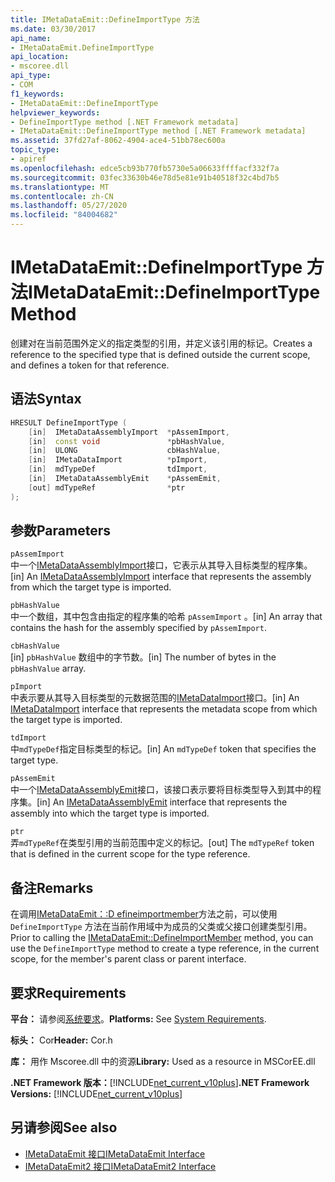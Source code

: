 ```yaml
---
title: IMetaDataEmit::DefineImportType 方法
ms.date: 03/30/2017
api_name:
- IMetaDataEmit.DefineImportType
api_location:
- mscoree.dll
api_type:
- COM
f1_keywords:
- IMetaDataEmit::DefineImportType
helpviewer_keywords:
- DefineImportType method [.NET Framework metadata]
- IMetaDataEmit::DefineImportType method [.NET Framework metadata]
ms.assetid: 37fd27af-8062-4904-ace4-51bb78ec600a
topic_type:
- apiref
ms.openlocfilehash: edce5cb93b770fb5730e5a06633ffffacf332f7a
ms.sourcegitcommit: 03fec33630b46e78d5e81e91b40518f32c4bd7b5
ms.translationtype: MT
ms.contentlocale: zh-CN
ms.lasthandoff: 05/27/2020
ms.locfileid: "84004682"
---
```

# <a name="imetadataemitdefineimporttype-method"></a><span data-ttu-id="d51b3-102">IMetaDataEmit::DefineImportType 方法</span><span class="sxs-lookup"><span data-stu-id="d51b3-102">IMetaDataEmit::DefineImportType Method</span></span>
<span data-ttu-id="d51b3-103">创建对在当前范围外定义的指定类型的引用，并定义该引用的标记。</span><span class="sxs-lookup"><span data-stu-id="d51b3-103">Creates a reference to the specified type that is defined outside the current scope, and defines a token for that reference.</span></span>  
  
## <a name="syntax"></a><span data-ttu-id="d51b3-104">语法</span><span class="sxs-lookup"><span data-stu-id="d51b3-104">Syntax</span></span>  
  
```cpp  
HRESULT DefineImportType (
    [in]  IMetaDataAssemblyImport  *pAssemImport,
    [in]  const void               *pbHashValue,
    [in]  ULONG                    cbHashValue,
    [in]  IMetaDataImport          *pImport,
    [in]  mdTypeDef                tdImport,
    [in]  IMetaDataAssemblyEmit    *pAssemEmit,
    [out] mdTypeRef                *ptr  
);  
```  
  
## <a name="parameters"></a><span data-ttu-id="d51b3-105">参数</span><span class="sxs-lookup"><span data-stu-id="d51b3-105">Parameters</span></span>  
 `pAssemImport`  
 <span data-ttu-id="d51b3-106">中一个[IMetaDataAssemblyImport](imetadataassemblyimport-interface.md)接口，它表示从其导入目标类型的程序集。</span><span class="sxs-lookup"><span data-stu-id="d51b3-106">[in] An [IMetaDataAssemblyImport](imetadataassemblyimport-interface.md) interface that represents the assembly from which the target type is imported.</span></span>  
  
 `pbHashValue`  
 <span data-ttu-id="d51b3-107">中一个数组，其中包含由指定的程序集的哈希 `pAssemImport` 。</span><span class="sxs-lookup"><span data-stu-id="d51b3-107">[in] An array that contains the hash for the assembly specified by `pAssemImport`.</span></span>  
  
 `cbHashValue`  
 <span data-ttu-id="d51b3-108">[in] `pbHashValue` 数组中的字节数。</span><span class="sxs-lookup"><span data-stu-id="d51b3-108">[in] The number of bytes in the `pbHashValue` array.</span></span>  
  
 `pImport`  
 <span data-ttu-id="d51b3-109">中表示要从其导入目标类型的元数据范围的[IMetaDataImport](imetadataimport-interface.md)接口。</span><span class="sxs-lookup"><span data-stu-id="d51b3-109">[in] An [IMetaDataImport](imetadataimport-interface.md) interface that represents the metadata scope from which the target type is imported.</span></span>  
  
 `tdImport`  
 <span data-ttu-id="d51b3-110">中`mdTypeDef`指定目标类型的标记。</span><span class="sxs-lookup"><span data-stu-id="d51b3-110">[in] An `mdTypeDef` token that specifies the target type.</span></span>  
  
 `pAssemEmit`  
 <span data-ttu-id="d51b3-111">中一个[IMetaDataAssemblyEmit](imetadataassemblyemit-interface.md)接口，该接口表示要将目标类型导入到其中的程序集。</span><span class="sxs-lookup"><span data-stu-id="d51b3-111">[in] An [IMetaDataAssemblyEmit](imetadataassemblyemit-interface.md) interface that represents the assembly into which the target type is imported.</span></span>  
  
 `ptr`  
 <span data-ttu-id="d51b3-112">弄`mdTypeRef`在类型引用的当前范围中定义的标记。</span><span class="sxs-lookup"><span data-stu-id="d51b3-112">[out] The `mdTypeRef` token that is defined in the current scope for the type reference.</span></span>  
  
## <a name="remarks"></a><span data-ttu-id="d51b3-113">备注</span><span class="sxs-lookup"><span data-stu-id="d51b3-113">Remarks</span></span>  
 <span data-ttu-id="d51b3-114">在调用[IMetaDataEmit：:D efineimportmember](imetadataemit-defineimportmember-method.md)方法之前，可以使用 `DefineImportType` 方法在当前作用域中为成员的父类或父接口创建类型引用。</span><span class="sxs-lookup"><span data-stu-id="d51b3-114">Prior to calling the [IMetaDataEmit::DefineImportMember](imetadataemit-defineimportmember-method.md) method, you can use the `DefineImportType` method to create a type reference, in the current scope, for the member's parent class or parent interface.</span></span>  
  
## <a name="requirements"></a><span data-ttu-id="d51b3-115">要求</span><span class="sxs-lookup"><span data-stu-id="d51b3-115">Requirements</span></span>  
 <span data-ttu-id="d51b3-116">**平台：** 请参阅[系统要求](../../get-started/system-requirements.md)。</span><span class="sxs-lookup"><span data-stu-id="d51b3-116">**Platforms:** See [System Requirements](../../get-started/system-requirements.md).</span></span>  
  
 <span data-ttu-id="d51b3-117">**标头：** Cor</span><span class="sxs-lookup"><span data-stu-id="d51b3-117">**Header:** Cor.h</span></span>  
  
 <span data-ttu-id="d51b3-118">**库：** 用作 Mscoree.dll 中的资源</span><span class="sxs-lookup"><span data-stu-id="d51b3-118">**Library:** Used as a resource in MSCorEE.dll</span></span>  
  
 <span data-ttu-id="d51b3-119">**.NET Framework 版本：**[!INCLUDE[net_current_v10plus](../../../../includes/net-current-v10plus-md.md)]</span><span class="sxs-lookup"><span data-stu-id="d51b3-119">**.NET Framework Versions:** [!INCLUDE[net_current_v10plus](../../../../includes/net-current-v10plus-md.md)]</span></span>  
  
## <a name="see-also"></a><span data-ttu-id="d51b3-120">另请参阅</span><span class="sxs-lookup"><span data-stu-id="d51b3-120">See also</span></span>

- [<span data-ttu-id="d51b3-121">IMetaDataEmit 接口</span><span class="sxs-lookup"><span data-stu-id="d51b3-121">IMetaDataEmit Interface</span></span>](imetadataemit-interface.md)
- [<span data-ttu-id="d51b3-122">IMetaDataEmit2 接口</span><span class="sxs-lookup"><span data-stu-id="d51b3-122">IMetaDataEmit2 Interface</span></span>](imetadataemit2-interface.md)
